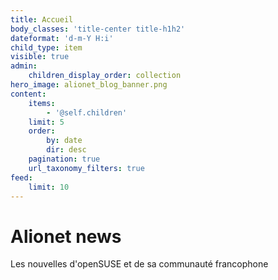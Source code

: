 ```yaml
---
title: Accueil
body_classes: 'title-center title-h1h2'
dateformat: 'd-m-Y H:i'
child_type: item
visible: true
admin:
    children_display_order: collection
hero_image: alionet_blog_banner.png
content:
    items:
        - '@self.children'
    limit: 5
    order:
        by: date
        dir: desc
    pagination: true
    url_taxonomy_filters: true
feed:
    limit: 10
---
```


# Alionet news
Les nouvelles d'openSUSE et de sa communauté francophone
